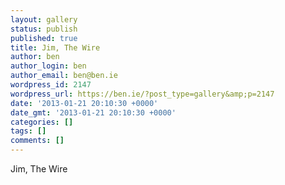 ```yaml
---
layout: gallery
status: publish
published: true
title: Jim, The Wire
author: ben
author_login: ben
author_email: ben@ben.ie
wordpress_id: 2147
wordpress_url: https://ben.ie/?post_type=gallery&amp;p=2147
date: '2013-01-21 20:10:30 +0000'
date_gmt: '2013-01-21 20:10:30 +0000'
categories: []
tags: []
comments: []
---
```

<p>Jim, The Wire</p>
